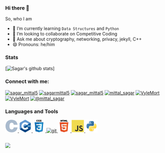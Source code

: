 ### Hi there 👋

So, who I am

- 🌱 I’m currently learning `Data Structures` and `Python`
- 👯 I’m looking to collaborate on Competitive Coding
- 💬 Ask me about cryptography, networking, privacy, jekyll, C++
- 😄 Pronouns: he/him


### Stats

[![Sagar's github stats](https://github-readme-stats.vercel.app/api?username=sagarmittal1&theme=radical&show_icons=true)]

<h3 align="left">Connect with me:</h3>
<p align="left">
<a href="https://twitter.com/sagar_mittal5" target="blank"><img align="center" src="https://cdn.jsdelivr.net/npm/simple-icons@3.0.1/icons/twitter.svg" alt="sagar_mittal5" height="30" width="40" /></a>
<a href="https://linkedin.com/in/sagarmittal5" target="blank"><img align="center" src="https://cdn.jsdelivr.net/npm/simple-icons@3.0.1/icons/linkedin.svg" alt="sagarmittal5" height="30" width="40" /></a>
<a href="https://instagram.com/sagar_mittal5" target="blank"><img align="center" src="https://cdn.jsdelivr.net/npm/simple-icons@3.0.1/icons/instagram.svg" alt="sagar_mittal5" height="30" width="40" /></a>
<a href="https://www.codechef.com/users/mittal_sagar" target="blank"><img align="center" src="https://cdn.jsdelivr.net/npm/simple-icons@3.1.0/icons/codechef.svg" alt="mittal_sagar" height="30" width="40" /></a>
<a href="https://www.hackerrank.com/VyleMort" target="blank"><img align="center" src="https://cdn.jsdelivr.net/npm/simple-icons@3.0.1/icons/hackerrank.svg" alt="VyleMort" height="30" width="40" /></a>
<a href="https://codeforces.com/profile/VyleMort" target="blank"><img align="center" src="https://cdn.jsdelivr.net/npm/simple-icons@3.0.1/icons/codeforces.svg" alt="VyleMort" height="30" width="40" /></a>
<a href="https://www.hackerearth.com/@mittal_sagar" target="blank"><img align="center" src="https://cdn.jsdelivr.net/npm/simple-icons@3.0.1/icons/hackerearth.svg" alt="@mittal_sagar" height="30" width="40" /></a>
  
</p>

<!--
<br> ![](https://komarev.com/ghpvc/?username=sagarmittal1&color=20B2AA&label=Views)
-->

<h3>Languages and Tools</h3>
<p align="left"> 
 </a> <a href="https://www.cprogramming.com/" target="_blank"> <img src="https://raw.githubusercontent.com/devicons/devicon/master/icons/c/c-original.svg" alt="c" width="40" height="40"/> </a> <a href="https://www.w3schools.com/cpp/" target="_blank"> <img src="https://raw.githubusercontent.com/devicons/devicon/master/icons/cplusplus/cplusplus-original.svg" alt="cplusplus" width="40" height="40"/> </a> <a href="https://www.w3schools.com/css/" target="_blank"> <img src="https://raw.githubusercontent.com/devicons/devicon/master/icons/css3/css3-original-wordmark.svg" alt="css3" width="40" height="40"/> </a> <a href="https://git-scm.com/" target="_blank"> <img src="https://www.vectorlogo.zone/logos/git-scm/git-scm-icon.svg" alt="git" width="40" height="40"/> </a> <a href="https://www.w3.org/html/" target="_blank"> <img src="https://raw.githubusercontent.com/devicons/devicon/master/icons/html5/html5-original-wordmark.svg" alt="html5" width="40" height="40"/> </a> <a href="https://developer.mozilla.org/en-US/docs/Web/JavaScript" target="_blank"> <img src="https://raw.githubusercontent.com/devicons/devicon/master/icons/javascript/javascript-original.svg" alt="javascript" width="40" height="40"/> </a> <a href="https://www.python.org" target="_blank"> <img src="https://raw.githubusercontent.com/devicons/devicon/master/icons/python/python-original.svg" alt="python" width="40" height="40"/> </a>  </p>

<br> ![](https://komarev.com/ghpvc/?username=sagarmittal1&color=20B2AA&label=Views)

<!--
<center>
<h2 align="center">Git Hub Stats</h2>
  <!--
<p align="center"><img src="https://github-readme-stats.vercel.app/api?username=sagarmittal1&count_private=true&show_icons=true&bg_color=#000&theme=cobalt"></p>
<p align="center"><img align="center" src="https://github-readme-streak-stats.herokuapp.com/?user=sagarmittal1&theme=dark&hide_border=true"/></p> 
  -->
 <!--
<p align="center"><img src="https://metrics.lecoq.io/sagarmittal1" alt="Github Metrics"></p>

<h3 align="center">Show some ❤ by <img src="https://imgur.com/o7ncZFp.jpg" height=25px width=25px> some repositories .</h3>
</center>
-->
<!--
<a href="https://auth.geeksforgeeks.org/user/vivekpatel7202" target="blank"><img align="center" src="https://cdn.jsdelivr.net/npm/simple-icons@3.0.1/icons/geeksforgeeks.svg" alt="vivekpatel7202" height="30" width="40" /></a>
<a href="https://www.leetcode.com/dangerous_007" target="blank"><img align="center" src="https://cdn.jsdelivr.net/npm/simple-icons@3.0.1/icons/leetcode.svg" alt="dangerous_007" height="30" width="40" /></a>
<a href="https://stackoverflow.com/users/vivek-javiya" target="blank"><img align="center" src="https://cdn.jsdelivr.net/npm/simple-icons@3.0.1/icons/stackoverflow.svg" alt="vivek-javiya" height="30" width="40" /></a>
<a href="https://www.linkedin.com/in/sagarmittal5/">
<img align="left" alt="Sagar Mittal" width="22px" src="https://cdn.jsdelivr.net/npm/simple-icons@v3/icons/linkedin.svg" />
</a>
<a href="https://twitter.com/sagar_mittal5">
<img align="left" alt="Sagar Mittal | Twitter" width="22px" src="https://cdn.jsdelivr.net/npm/simple-icons@v3/icons/twitter.svg" />
</a>
<a href="https://www.instagram.com/sagar_mittal5/">
<img align="left" alt="Sagar Mittal" width="22px" src="https://cdn.jsdelivr.net/npm/simple-icons@v3/icons/instagram.svg" />
</a>
-->

